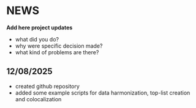 # NEWS

**Add here project updates**

- what did you do? 
- why were specific decision made?
- what kind of problems are there?

## 12/08/2025

- created github repository
- added some example scripts for data harmonization, top-list creation and colocalization
